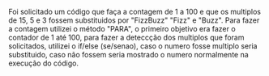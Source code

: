 Foi solicitado um código que faça a contagem de 1 a 100 e que os multiplos de 15, 5 e 3 fossem substituidos por "FizzBuzz" "Fizz" e "Buzz". Para fazer a contagem utilizei o método "PARA", o primeiro objetivo era fazer o contador de 1 até 100, para fazer a deteccção dos multiplos que foram solicitados, utilizei o if/else (se/senao), caso o numero fosse multiplo seria substituido, caso não fossem seria mostrado o numero normalmente na execução do código.
